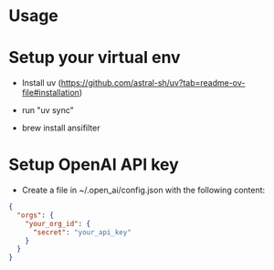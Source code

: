 # Usage

# Setup your virtual env

- Install uv (https://github.com/astral-sh/uv?tab=readme-ov-file#installation)
- run "uv sync"

- brew install ansifilter

# Setup OpenAI API key

- Create a file in ~/.open_ai/config.json with the following content:

```json
{
  "orgs": {
    "your_org_id": {
      "secret": "your_api_key"
    }
  }
}
```
